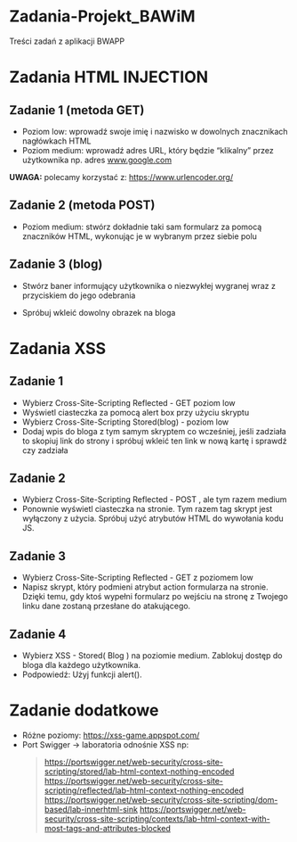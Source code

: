 # Zadania-Projekt_BAWiM
Treści zadań z aplikacji BWAPP

# Zadania HTML INJECTION

## Zadanie 1 (metoda GET)
- Poziom low: wprowadź swoje imię i nazwisko 
w dowolnych znacznikach nagłówkach HTML
- Poziom medium: wprowadź adres URL, który będzie
“klikalny” przez użytkownika np.
adres www.google.com

**UWAGA:** polecamy korzystać z: https://www.urlencoder.org/

## Zadanie 2 (metoda POST)
- Poziom medium: stwórz dokładnie taki sam formularz 
za pomocą znaczników HTML,
wykonując je w wybranym przez siebie polu

## Zadanie 3 (blog)
- Stwórz baner informujący użytkownika 
o niezwykłej wygranej wraz 
z przyciskiem do jego odebrania

- Spróbuj wkleić dowolny obrazek
na bloga

# Zadania XSS 

## Zadanie 1
- Wybierz Cross-Site-Scripting Reflected - GET poziom low
- Wyświetl ciasteczka za pomocą alert box przy użyciu skryptu
- Wybierz Cross-Site-Scripting Stored(blog) - poziom low 
- Dodaj wpis do bloga z tym samym skryptem co wcześniej, jeśli zadziała to skopiuj link do strony i spróbuj wkleić ten link w nową kartę i sprawdź czy zadziała

## Zadanie 2
- Wybierz Cross-Site-Scripting Reflected - POST , ale tym razem medium 
- Ponownie wyświetl ciasteczka na stronie. Tym razem tag skrypt jest wyłączony z użycia. Spróbuj użyć atrybutów HTML do wywołania kodu JS.

## Zadanie 3
- Wybierz Cross-Site-Scripting Reflected - GET z poziomem low
- Napisz skrypt, który podmieni atrybut action formularza na stronie. Dzięki temu, gdy ktoś wypełni formularz po wejściu na stronę z Twojego linku dane zostaną przesłane do atakującego.

## Zadanie 4
- Wybierz 	XSS - Stored( Blog ) na poziomie medium. Zablokuj dostęp do bloga dla każdego użytkownika. 
- Podpowiedź: Użyj funkcji alert().

# Zadanie dodatkowe
- Różne poziomy: https://xss-game.appspot.com/
- Port Swigger -> laboratoria odnośnie XSS np: 
  > https://portswigger.net/web-security/cross-site-scripting/stored/lab-html-context-nothing-encoded
  > https://portswigger.net/web-security/cross-site-scripting/reflected/lab-html-context-nothing-encoded
  > https://portswigger.net/web-security/cross-site-scripting/dom-based/lab-innerhtml-sink
  > https://portswigger.net/web-security/cross-site-scripting/contexts/lab-html-context-with-most-tags-and-attributes-blocked
